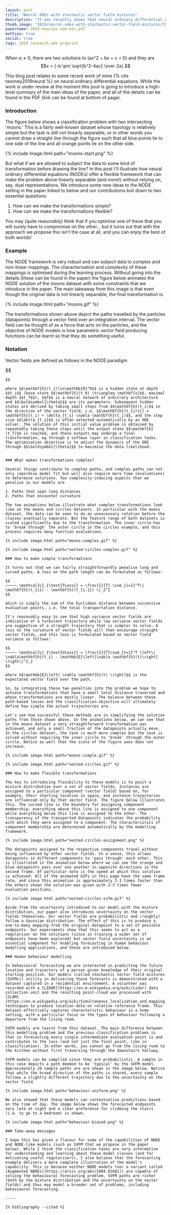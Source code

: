 ```yaml
---
layout: post
title: "Neural ODEs with stochastic vector field mixtures"
description: "It was recently shown that neural ordinary differential equation models cannot solve fundamental and seemingly straightforward tasks even with high-capacity vector field representations. This paper introduces two other fundamental tasks to the set that baseline methods cannot solve, and proposes mixtures of stochastic vector fields as a model class that is capable of solving these essential problems. Dynamic vector field selection is of critical importance for our model, and our approach is to propagate component uncertainty over the integration interval with a technique based on forward filtering. We also formalise several loss functions that encourage desirable properties on the trajectory paths, and of particular interest are those that directly encourage fewer expected function evaluations. Experimentally, we demonstrate that our model class is capable of capturing the natural dynamics of human behaviour; a notoriously volatile application area. Baseline approaches cannot adequately model this problem."
thumb_image: "2019/neural-odes-with-stochastic-vector-field-mixtures/thumb.png"
papername: 2019-neurips-ode-mix.pdf
mathjax: true
social: true
tags: 2019 research ode preprint
---
```


When $a \ne 0$, there are two solutions to \(ax^2 + bx + c = 0\) and they are
$$x = {-b \pm \sqrt{b^2-4ac} \over 2a}.$$

This blog post relates to some recent work of mine {% cite twomey2019neural %} on neural ordinary differential equations. While the work is under review at the moment this post is going to introduce a high-level summary of the main ideas of the paper, and all of the details can be found in the PDF (link can be found at bottom of page).

### Introduction

The figure below shows a classification problem with two intersecting 'moons.' This is a fairly well-known dataset whose topology is relatively simple but the task is still not linearly separable, or in other words you cannot draw a straight line through the figure such that all blue points lie to one side of the line and all orange points lie on the other side. 

{% include image.html path="moons-start.png" %}

But what if we are allowed to subject the data to some kind of transformation before drawing the line? In this post I'll illustrate how neural ordinary differential equations (NODEs) offer a flexible framework that can make the problem above linearly separable (and more!) without relying on, say, dual representations. We introduce some new ideas to the NODE setting in the paper linked to below and our contributions boil down to two essential questions:

1. How can we make the transformations simple?
2. How can we make the transformations flexible?

You may (quite reasonably) think that if you optimise one of these that you will surely have to compromise on the other... but it turns out that with the approach we propose this isn't the case at all, and you can enjoy the best of both worlds!

### Example

The NODE framework is very robust and can subject data to complex and non-linear mappings. The characterisation and complexity of these mappings is optimised during the learning process. Without going into the details (these can be found in the paper) the figure below animates the NODE solution of the moons dataset with some constraints that we introduce in the paper. The main takeaway from this image is that even though the original data is not linearly separable, the final transformation is. 

{% include image.html path="moons.gif" %}

The transformations shown above depict the paths travelled by the particles (datapoints) through a vector field over an integration interval. The vector field can be thought of as a force that acts on the particles, and the objective of NODE models is how parametric vector field producing functions can be learnt so that they do something useful. 

### Notation

Vector fields are defined as follows in the NODE paradigm

$$
~~~~~ \nabla \mathbf{h}(t_i) = f(\mathbf{h}(t_i), t_i; \boldsymbol{\theta})
$$

where $$\mathbf{h}(t_i)\in\mathbb{R}^D$$ is a hidden state at depth $$t_i$$ (base state $$\mathbf{h}(t_0) \triangleq \mathbf{x}$$, maximal depth $$t_T$$), $$f$$ is a neural network of arbitrary architecture and $$\boldsymbol{\theta}$$ are its parameters. Subsequent hidden states are derived by taking small steps from $$\mathbf{h}(t_i)$$ in the direction of the vector field, i.e. $$\mathbf{h}(t_{i+1}) = \mathbf{h}(t_i) + \delta_{t_i} \nabla \mathbf{h}(t_i)$$, and the step size $$\delta_{t_i}$$ is often selected automatically by an ODE solver. The solution of this initial value problem is obtained by repeatedly taking these steps until the output state $$\mathbf{h}(t_T)$$ is reached, and these outputs may undergo a final transformation, eg through a softmax layer in classification tasks. The optimisation objective is to adjust the dynamics of the ODE through $$\boldsymbol{\theta}$$ to maximise the data likelihood.


### What makes transformations complex? 

Several things contribute to complex paths, and complex paths can not only jepordise model fit but will also require more time (evaluations) to determine solutions. Two complexity-inducing aspects that we penalise in our models are  

1. Paths that span long distances
2. Paths that encounter curvature 

The two animations below illustrate what complex transformations look like on the moons and circles datasets. In particular with the moons dataset, the data can be seen to do an unnecessary rotation before the classes eventually separate. But the feature range of both datasets is scaled significantly due to the transformation. The inner circle has to 'break through' the outer circle in the circles example, and this process requires many function evaluations. 

{% include image.html path="moons-complex.gif" %}

{% include image.html path="nested-circles-complex.gif" %}

### How to make simple transformations

It turns out that we can fairly straightforwardly penalise long and curved paths. A loss on the path length can be formulated as follows:  

$$
~~~~~ \mathcal{L}_{\text{TLoss}} = \frac{1}{T} \sum_{i=1}^T\| \mathbf{h}(t_{i}) - \mathbf{h}(t_{i-1}) \|_2^2
$$

which is simply the sum of the Euclidean distance between successive evaluation points, i.e. the total transportation distance.  

It's reasonably easy to see that high variance vector fields are indicative of a turbulent trajectory while low variance vector fields are suggestive of a straight trajectory that is simpler to solve. A loss on the curvature of vector fields will then encourage straight vector fields, and this loss is formulated based on vector field variance as follows: 

$$
~~~~~ \mathcal{L}_{\text{VLoss}} = \frac{1}{T}\sum_{t=1}^T \left\| \nabla\mathbf{h}(t_i) - \mathbb{E}\left[\nabla \mathbf{h}(t)\right] \right\|^2_2 
$$

where $$\mathbb{E}\left[ \nabla \mathbf{h}(t) \right]$$ is the expectated vector field over the path. 

So, by integrating these two penalties into the problem we hope to achieve transformations that have a small total distance traversed and whose transformations are mostly linear. The balance between these path-based losses and the classification objective will ultimately define how simple the actual trajectories are. 

Let's see how successful these methods are in simplifying the solution paths from those shown above. In the animations below, we can see that in the moons dataset a very straightforward transformation was achieved, and only a small fraction of the datapoints actually move. In the circles dataset, the task is much more complex but the task is solved without requiring the inner circle to 'break' through the outer circle. Notice as well that the scale of the figure axes does not increase.  

{% include image.html path="moons-simple.gif" %}
 
{% include image.html path="nested-circles.gif" %}

### How to make flexible transformations

The key to introducing flexibility to these models is to posit a mixture distribution over a set of vector fields. Instances are assigned to a particular component (vector field) based on, for example, their starting location in space, and instance trajectories are influenced only by that vector field. The figure below illustrates this. The curved line is the boundary for assigning component membership: everything above this line is assigned to one component while everything below this line is assigned to the other. The transparency of the transported datapoints indicates the probability with which they were assigned to a component. The characteristics of component membership are determined automatically by the modelling framework. 

{% include image.html path="nested-circles-assignment.png" %}

The datapoints assigned to the respective components travel without being influenced by other vector fields. In a sense, this allows datapoints in different components to 'pass through' each other. This is illustrated in the animation below where we can see the orange and blue datapoints pass over one another in opposite directions in the second frame. Of particular note is the speed at which this solution is achieved. All of the animated GIFs in this page have the same frame rate, and since this animation is approximately 2-3 times faster than the others shown the solution was given with 2-3 times fewer evaluation positions.

{% include image.html path="nested-circles-svfm.gif" %}

Aside from the uncertainty introduced to our model with the mixture distribution, our paper also introduces uncertainty on the vector fields themselves. Our vector fields are probabilistic and (roughly) follow a Gaussian distribution. The effect of this is to produce a one-to-many mapping from the original datapoint to a set of possible endpoints. Our experiments show that this seems to act as a regulariser on the solutions (since in training a wider set of endpoints have been explored) but vector field uncertainty is an essential component for enabling forecasting in human behaviour modelling applications, and these are introduced below.

### Human behaviour modelling 

In behavioural forecasting we are interested in predicting the future location and trajectory of a person given knowledge of their original starting position. Our models (called stochastic vector field mixtures (SVFMs)) utility in delivering these forecasts is demonstrated with a dataset captured in a residential environment. A volunteer was recorded with a [LIDAR](https://en.m.wikipedia.org/wiki/Lidar) data collection unit and the resulting point-cloud was processed with [SLAM](https://en.m.wikipedia.org/wiki/Simultaneous_localization_and_mapping) techniques to produce location data on relative reference frame. This dataset effectively captures characteristic behaviour in a home setting, with a particular focus on the types of behaviour following a departure from the living room. 

SVFM models are learnt from this dataset. The main difference between this modelling problem and the previous classification problems is that in forecasting every single intermediate evaluation point is and contributes to the loss (and not just the final point, like in classification). In other words, you cannot go from the living room to the kitchen without first traversing through the downstairs hallway. 

SVFM models can be samplled since they are probabilistic. A sample in this case depicts a path deemed to be 'typical' by the SVFM model. Approximately 20 sample paths are are shown in the image below. Notice that while the broad direction of the paths is shared, every sample follows a slightly different trajectory due to the uncertainty on the vector field.

{% include image.html path="behaviour-uniform.png" %}

We also showed that these models can contextualise predictions based on the time of day. The image below shows the forecasted endpoints very late at night and a clear preference for climbing the stairs (i.e. to go to a bedroom) is shown. 

{% include image.html path="behaviour-biased.png" %}

### Take-away messages

I hope this has given a flavour for some of the capabilities of NODE and NODE-like models (such as SVFM that we propose in the paper below). While I think the classification tasks are very informative for understanding and learning about these model classes (and for motivating useful regularisers), I also believe that the forecasting example delivers a more complete illustration of the model's capability. This is because neither NODE models (nor a variant called [Augmented NODEs](https://arxiv.org/abs/1904.01681)) are capable of solving the behavioural forecasting problem. SVFM paths are richer (both by the mixture distribution and the uncertainty on the vector fields) and thus may model a broader set of problems, including behavioural forecasting. 

-----

{% bibliography --cited %}


